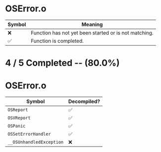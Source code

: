 # OSError.o
| Symbol | Meaning 
| ------------- | ------------- 
| :x: | Function has not yet been started or is not matching. 
| :white_check_mark: | Function is completed. 


# 4 / 5 Completed -- (80.0%)
# OSError.o
| Symbol | Decompiled? |
| ------------- | ------------- |
| `OSReport` | :white_check_mark: |
| `OSVReport` | :white_check_mark: |
| `OSPanic` | :white_check_mark: |
| `OSSetErrorHandler` | :white_check_mark: |
| `__OSUnhandledException` | :x: |
